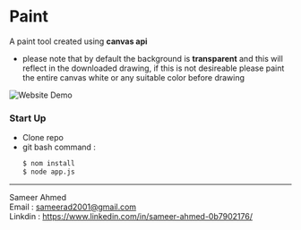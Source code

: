 # Paint

A paint tool created using **canvas api**

- please note that by default the background is **transparent** and this will reflect in the downloaded drawing, if this is not desireable please paint the entire canvas white or any suitable color before drawing


<img src = "https://github.com/sameerad2001/4.-Paint/blob/master/public/img/paint.gif" alt = "Website Demo"/>

### Start Up
- Clone repo
- git bash command :  
    ```bash 
    $ nom install
    $ node app.js
    ```
<hr />


Sameer Ahmed <br/>
Email : <sameerad2001@gmail.com> <br/>
Linkdin : <https://www.linkedin.com/in/sameer-ahmed-0b7902176/>
